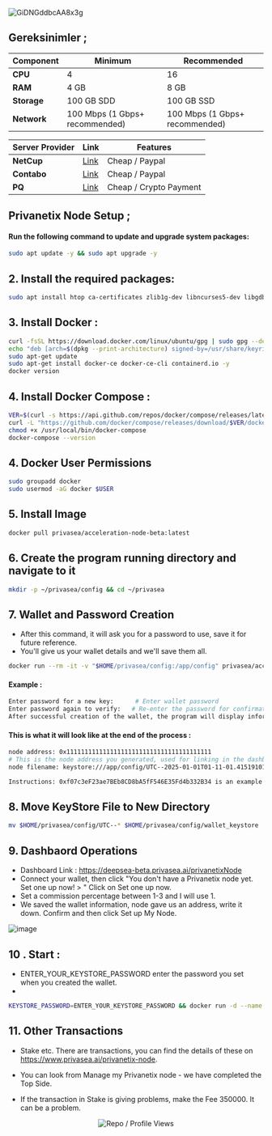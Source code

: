 ![GiDNGddbcAA8x3g](https://github.com/user-attachments/assets/7e18f4a5-002e-4c85-a2f5-066bce59b26f)

## Gereksinimler ; 


| Component        | Minimum              | Recommended                         |
|------------------|----------------------------|---------------------------------------|
| **CPU**          | 4 | 16 |
| **RAM**          | 4 GB                     | 8 GB                                 |
| **Storage**      | 100 GB SDD                   | 100 GB SSD       |
| **Network**      | 100 Mbps (1 Gbps+ recommended) | 100 Mbps (1 Gbps+ recommended)        |

| Server Provider        | Link              | Features |
|------------------|----------------------------|----------------------------|
| **NetCup**          | [Link](https://www.netcup.com/en/?ref=261820) | Cheap / Paypal |
| **Contabo**          | [Link](https://www.dpbolvw.net/click-101330552-12454592)                     | Cheap / Paypal  |
| **PQ**      | [Link](https://pq.hosting/?from=627713)                  | Cheap / Crypto Payment |


## Privanetix Node Setup ; 

#### Run the following command to update and upgrade system packages:

```bash
sudo apt update -y && sudo apt upgrade -y
```
## 2. Install the required packages:

```bash
sudo apt install htop ca-certificates zlib1g-dev libncurses5-dev libgdbm-dev libnss3-dev tmux iptables curl nvme-cli git wget make jq libleveldb-dev build-essential pkg-config ncdu tar clang bsdmainutils lsb-release libssl-dev libreadline-dev libffi-dev jq gcc screen unzip lz4 -y
```
## 3. Install Docker : 

```bash
curl -fsSL https://download.docker.com/linux/ubuntu/gpg | sudo gpg --dearmor -o /usr/share/keyrings/docker-archive-keyring.gpg
echo "deb [arch=$(dpkg --print-architecture) signed-by=/usr/share/keyrings/docker-archive-keyring.gpg] https://download.docker.com/linux/ubuntu $(lsb_release -cs) stable" | sudo tee /etc/apt/sources.list.d/docker.list > /dev/null
sudo apt-get update
sudo apt-get install docker-ce docker-ce-cli containerd.io -y
docker version
```

## 4. Install Docker Compose : 

```bash
VER=$(curl -s https://api.github.com/repos/docker/compose/releases/latest | grep tag_name | cut -d '"' -f 4)
curl -L "https://github.com/docker/compose/releases/download/$VER/docker-compose-$(uname -s)-$(uname -m)" -o /usr/local/bin/docker-compose
chmod +x /usr/local/bin/docker-compose
docker-compose --version
```

## 4. Docker User Permissions

```bash
sudo groupadd docker
sudo usermod -aG docker $USER
```

##  5. Install Image 

```bash
docker pull privasea/acceleration-node-beta:latest
```

## 6. Create the program running directory and navigate to it

```bash
mkdir -p ~/privasea/config && cd ~/privasea
```

## 7. Wallet and Password Creation 

- After this command, it will ask you for a password to use, save it for future reference.
- You'll give us your wallet details and we'll save them all.

```bash
docker run --rm -it -v "$HOME/privasea/config:/app/config" privasea/acceleration-node-beta:latest ./node-calc new_keystore
```

#### Example : 
```bash
Enter password for a new key:      # Enter wallet password  
Enter password again to verify:   # Re-enter the password for confirmation  
After successful creation of the wallet, the program will display information similar to the following:
```
#### This is what it will look like at the end of the process :
```bash
node address: 0x1111111111111111111111111111111111111111
# This is the node address you generated, used for linking in the dashboard 
node filename: keystore:///app/config/UTC--2025-01-01T01-11-01.415191015Z--1111111111111111111111111111111111111111

Instructions: 0xf07c3eF23ae7BEb8CD8bA5fF546E35Fd4b332B34 is an example and may differ in your case.
```

## 8. Move KeyStore File to New Directory 
```bash
mv $HOME/privasea/config/UTC--* $HOME/privasea/config/wallet_keystore
```

## 9. Dashbaord Operations

- Dashboard Link : https://deepsea-beta.privasea.ai/privanetixNode
- Connect your wallet, then click "You don't have a Privanetix node yet. Set one up now! > " Click on Set one up now. 
- Set a commission percentage between 1-3 and I will use 1.
- We saved the wallet information, node gave us an address, write it down. Confirm and then click Set up My Node.

![image](https://github.com/user-attachments/assets/995f0041-190b-4e31-ba0f-32f73f4f68ef)

## 10 . Start  : 

- ENTER_YOUR_KEYSTORE_PASSWORD enter the password you set when you created the wallet.
- 

```bash
KEYSTORE_PASSWORD=ENTER_YOUR_KEYSTORE_PASSWORD && docker run -d --name privanetix-node -v "$HOME/privasea/config:/app/config" -e KEYSTORE_PASSWORD=$KEYSTORE_PASSWORD privasea/acceleration-node-beta:latest
```
## 11. Other Transactions

- Stake etc. There are transactions, you can find the details of these on https://www.privasea.ai/privanetix-node.
- You can look from Manage my Privanetix node - we have completed the Top Side.

- If the transaction in Stake is giving problems, make the Fee 350000. It can be a problem.

<p align="center">
  <img src="https://komarev.com/ghpvc/?username=FurkanL0&style=flat-square&color=brightgreen&label=Profile+Views+/+Repo+Views+" alt="Repo / Profile Views" />
</p>
